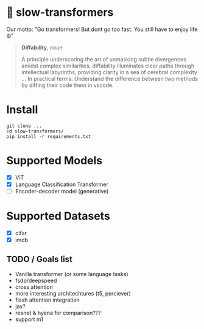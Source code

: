 # 🐌 slow-transformers

Our motto: "Go transformers! But dont go too fast. You still have to enjoy life ☮️"

> **Diffability**, _noun_
> 
> A principle underscoring the art of unmasking subtle divergences amidst complex similarities, diffability illuminates clear paths through intellectual labyrinths, providing clarity in a sea of cerebral complexity
> ... In practical terms: Understand the difference between two methods by diffing their code them in vscode.

# Install
```
git clone ...
cd slow-transformers/
pip install -r requirements.txt
```

# Supported Models
- [x] ViT
- [x] Language Classification Transformer
- [ ] Encoder-decoder model (generative)

# Supported Datasets
- [x] cifar
- [x] imdb

## TODO / Goals list
- Vanilla transformer (or some language tasks)
- fsdp/deepspeed 
- cross attention
- more interesting architechtures (t5, perciever)
- flash attention integration
- jax?
- resnet & hyena for comparison???
- support m1